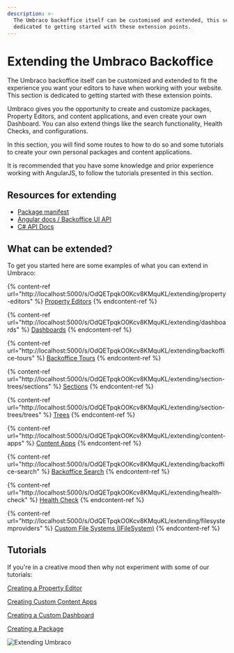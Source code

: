 ```yaml
---
description: >-
  The Umbraco backoffice itself can be customised and extended, this section is
  dedicated to getting started with these extension points.
---
```


# Extending the Umbraco Backoffice

The Umbraco backoffice itself can be customized and extended to fit the experience you want your editors to have when working with your website. This section is dedicated to getting started with these extension points.

Umbraco gives you the opportunity to create and customize packages, Property Editors, and content applications, and even create your own Dashboard. You can also extend things like the search functionality, Health Checks, and configurations.

In this section, you will find some routes to how to do so and some tutorials to create your own personal packages and content applications.

It is recommended that you have some knowledge and prior experience working with AngularJS, to follow the tutorials presented in this section.

## Resources for extending

* [Package manifest](http://localhost:5000/s/OdQETpqkO0Kcv8KMquKL/extending/property-editors/package-manifest)
* [Angular docs / Backoffice UI API](http://localhost:5000/s/OdQETpqkO0Kcv8KMquKL/extending/backoffice-ui-api-documentation)
* [C# API Docs](http://localhost:5000/s/OdQETpqkO0Kcv8KMquKL/reference/api-documentation)

## What can be extended?

To get you started here are some examples of what you can extend in Umbraco:

{% content-ref url="http://localhost:5000/s/OdQETpqkO0Kcv8KMquKL/extending/property-editors" %}
[Property Editors](http://localhost:5000/s/OdQETpqkO0Kcv8KMquKL/extending/property-editors)
{% endcontent-ref %}

{% content-ref url="http://localhost:5000/s/OdQETpqkO0Kcv8KMquKL/extending/dashboards" %}
[Dashboards](http://localhost:5000/s/OdQETpqkO0Kcv8KMquKL/extending/dashboards)
{% endcontent-ref %}

{% content-ref url="http://localhost:5000/s/OdQETpqkO0Kcv8KMquKL/extending/backoffice-tours" %}
[Backoffice Tours](http://localhost:5000/s/OdQETpqkO0Kcv8KMquKL/extending/backoffice-tours)
{% endcontent-ref %}

{% content-ref url="http://localhost:5000/s/OdQETpqkO0Kcv8KMquKL/extending/section-trees/sections" %}
[Sections](http://localhost:5000/s/OdQETpqkO0Kcv8KMquKL/extending/section-trees/sections)
{% endcontent-ref %}

{% content-ref url="http://localhost:5000/s/OdQETpqkO0Kcv8KMquKL/extending/section-trees/trees" %}
[Trees](http://localhost:5000/s/OdQETpqkO0Kcv8KMquKL/extending/section-trees/trees)
{% endcontent-ref %}

{% content-ref url="http://localhost:5000/s/OdQETpqkO0Kcv8KMquKL/extending/content-apps" %}
[Content Apps](http://localhost:5000/s/OdQETpqkO0Kcv8KMquKL/extending/content-apps)
{% endcontent-ref %}

{% content-ref url="http://localhost:5000/s/OdQETpqkO0Kcv8KMquKL/extending/backoffice-search" %}
[Backoffice Search](http://localhost:5000/s/OdQETpqkO0Kcv8KMquKL/extending/backoffice-search)
{% endcontent-ref %}

{% content-ref url="http://localhost:5000/s/OdQETpqkO0Kcv8KMquKL/extending/health-check" %}
[Health Check](http://localhost:5000/s/OdQETpqkO0Kcv8KMquKL/extending/health-check)
{% endcontent-ref %}

{% content-ref url="http://localhost:5000/s/OdQETpqkO0Kcv8KMquKL/extending/filesystemproviders" %}
[Custom File Systems (IFileSystem)](http://localhost:5000/s/OdQETpqkO0Kcv8KMquKL/extending/filesystemproviders)
{% endcontent-ref %}

## Tutorials

If you're in a creative mood then why not experiment with some of our tutorials:

[Creating a Property Editor](http://localhost:5000/s/OdQETpqkO0Kcv8KMquKL/tutorials/creating-a-property-editor)

[Creating Custom Content Apps](http://localhost:5000/s/OdQETpqkO0Kcv8KMquKL/extending/content-apps#creating-a-custom-content-app)

[Creating a Custom Dashboard](http://localhost:5000/s/OdQETpqkO0Kcv8KMquKL/tutorials/creating-a-custom-dashboard)

[Creating a Package](http://localhost:5000/s/OdQETpqkO0Kcv8KMquKL/extending/packages/creating-a-package)

![Extending Umbraco](images/Headless\_Email\_hero\_780x405px.png)
